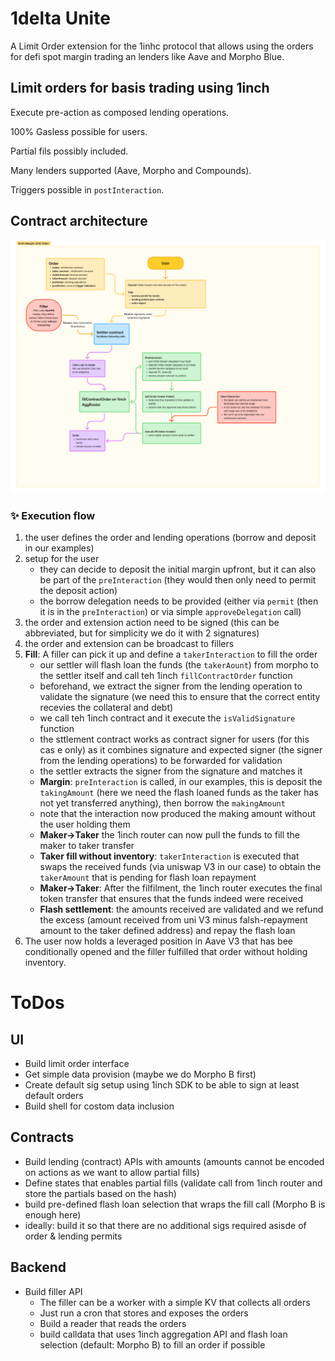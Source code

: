 # 1delta Unite

A Limit Order extension for the 1inhc protocol that allows using the orders for defi spot margin trading an lenders like Aave and Morpho Blue.

## Limit orders for basis trading using 1inch

Execute pre-action as composed lending operations.

100% Gasless possible for users.

Partial fils possibly included.

Many lenders supported (Aave, Morpho and Compounds).

Triggers possible in `postInteraction`.

## Contract architecture

![Architecture](./flow.png)

### ✨ Execution flow

1) the user defines the order and lending operations (borrow and deposit in our examples)
2) setup for the user
   - they can decide to deposit the initial margin upfront, but it can also be part of the `preInteraction` (they would then only need to permit the deposit action)
   - the borrow delegation needs to be provided (either via `permit` (then it is in the `preInteraction`) or via simple `approveDelegation` call)
3) the order and extension action need to be signed (this can be abbreviated, but for simplicity we do it with 2 signatures)
4) the order and extension can be broadcast to fillers
5) **Fill**: A filler can pick it up and define a `takerInteraction` to fill the order
   - our settler will flash loan the funds (the `takerAount`) from morpho to the settler itself and call teh 1inch `fillContractOrder` function
   - beforehand, we extract the signer from the lending operation to validate the signature (we need this to ensure that the correct entity recevies the collateral and debt)
   - we call teh 1inch contract and it execute the `isValidSignature` function
   - the sttlement contract works as contract signer for users (for this cas e only) as it combines signature and expected signer (the signer from the lending operations) to be forwarded for validation
   - the settler extracts the signer from the signature and matches it
   - **Margin**: `preInteraction` is called, in our examples, this is deposit the `takingAmount` (here we need the flash loaned funds as the taker has not yet transferred anything), then borrow the `makingAmount`
   - note that the interaction now produced  the making amount without the user holding them
   - **Maker->Taker** the 1inch router can now pull the funds to fill the maker to taker transfer
   - **Taker fill without inventory**: `takerInteraction` is executed that swaps the received funds (via uniswap V3 in our case) to obtain the `takerAmount` that is pending for flash loan repayment
   - **Maker->Taker**: After the filfilment, the 1inch router executes the final token transfer that ensures that the funds indeed were received
   - **Flash settlement**: the amounts received are validated and we refund the excess (amount received from uni V3 minus falsh-repayment amount to the taker defined address) and repay the flash loan
6) The user now holds a leveraged position in Aave V3 that has bee conditionally opened and the filler fulfilled that order without holding inventory.



# ToDos

## UI
- Build limit order interface
- Get simple data provision (maybe we do Morpho B first)
- Create default sig setup using 1inch SDK to be able to sign at least default orders
- Build shell for costom data inclusion

## Contracts
- Build lending (contract) APIs with amounts (amounts cannot be encoded on actions as we want to allow partial fills)
- Define states that enables partial fills (validate call from 1inch router and store the partials based on the hash)
- build pre-defined flash loan selection that wraps the fill call (Morpho B is enough here)
- ideally: build it so that there are no additional sigs required asisde of order & lending permits

## Backend
- Build filler API
   - The filler can be a worker  with a simple KV that collects all orders
   - Just run a cron that stores and exposes the orders
   - Build a reader that reads the orders
   - build calldata that uses 1inch aggregation API and flash loan selection (default: Morpho B) to fill an order if possible
